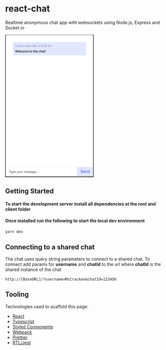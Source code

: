 # react-chat

Realtime anonymous chat app with websockets using Node.js, Express and Socket.io

![react-chat screenshot](client/src/assets/react-chat.png)

## Getting Started

#### To start the development server install all dependencies at the root and client folder

#### Once installed run the following to start the local dev environment

```
yarn dev
```

## Connecting to a shared chat

The chat uses query string parameters to connect to a shared chat.
To connect add params for **username** and **chatId** to the url where **chatId** is the shared instance of the chat

```
http://[BaseURL]/?username=McCracken&chatId=123456
```

## Tooling

Technologies used to scaffold this page:

- [React](https://reactjs.org/)
- [Typescript](https://www.typescriptlang.org/)
- [Styled Components](https://styled-components.com/)
- [Webpack](https://webpack.js.org/)
- [Prettier](https://prettier.io/)
- [RTL/Jest](https://jestjs.io/)
